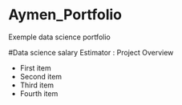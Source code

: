 # Aymen_Portfolio
Exemple data science portfolio

#Data science salary Estimator : Project Overview
* First item
* Second item
* Third item
* Fourth item
